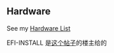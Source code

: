## Hardware
See my [Hardware List](HARDWARE.md)

EFI-INSTALL 是[这个帖子](http://bbs.pcbeta.com/forum.php?mod=viewthread&tid=1816236)的楼主给的
